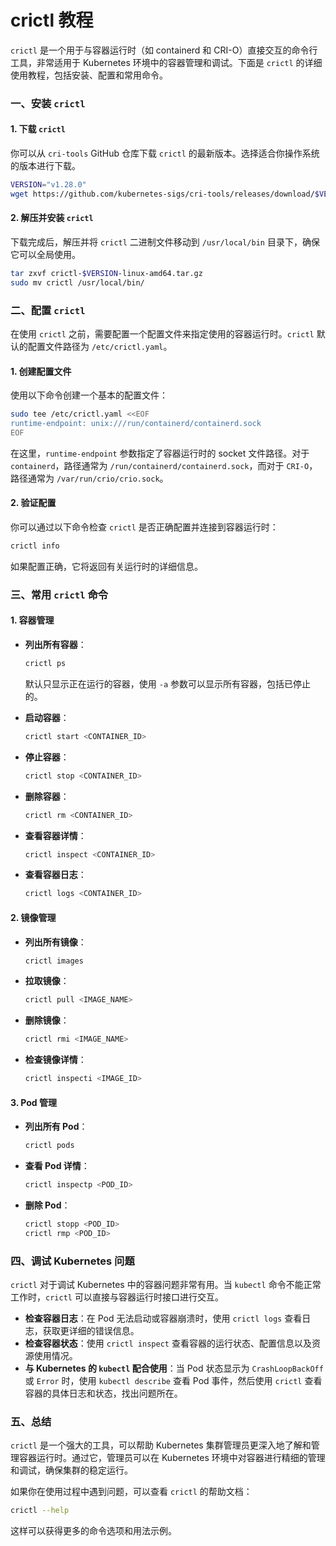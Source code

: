 # crictl 教程

`crictl` 是一个用于与容器运行时（如 containerd 和 CRI-O）直接交互的命令行工具，非常适用于 Kubernetes 环境中的容器管理和调试。下面是 `crictl` 的详细使用教程，包括安装、配置和常用命令。

### 一、安装 `crictl`

#### 1. 下载 `crictl`
你可以从 `cri-tools` GitHub 仓库下载 `crictl` 的最新版本。选择适合你操作系统的版本进行下载。

```bash
VERSION="v1.28.0"
wget https://github.com/kubernetes-sigs/cri-tools/releases/download/$VERSION/crictl-$VERSION-linux-amd64.tar.gz
```

#### 2. 解压并安装 `crictl`
下载完成后，解压并将 `crictl` 二进制文件移动到 `/usr/local/bin` 目录下，确保它可以全局使用。

```bash
tar zxvf crictl-$VERSION-linux-amd64.tar.gz
sudo mv crictl /usr/local/bin/
```

### 二、配置 `crictl`

在使用 `crictl` 之前，需要配置一个配置文件来指定使用的容器运行时。`crictl` 默认的配置文件路径为 `/etc/crictl.yaml`。

#### 1. 创建配置文件
使用以下命令创建一个基本的配置文件：

```bash
sudo tee /etc/crictl.yaml <<EOF
runtime-endpoint: unix:///run/containerd/containerd.sock
EOF
```

在这里，`runtime-endpoint` 参数指定了容器运行时的 socket 文件路径。对于 `containerd`，路径通常为 `/run/containerd/containerd.sock`，而对于 `CRI-O`，路径通常为 `/var/run/crio/crio.sock`。

#### 2. 验证配置
你可以通过以下命令检查 `crictl` 是否正确配置并连接到容器运行时：

```bash
crictl info
```

如果配置正确，它将返回有关运行时的详细信息。

### 三、常用 `crictl` 命令

#### 1. 容器管理
- **列出所有容器**：
  ```bash
  crictl ps
  ```
  默认只显示正在运行的容器，使用 `-a` 参数可以显示所有容器，包括已停止的。

- **启动容器**：
  ```bash
  crictl start <CONTAINER_ID>
  ```

- **停止容器**：
  ```bash
  crictl stop <CONTAINER_ID>
  ```

- **删除容器**：
  ```bash
  crictl rm <CONTAINER_ID>
  ```

- **查看容器详情**：
  ```bash
  crictl inspect <CONTAINER_ID>
  ```

- **查看容器日志**：
  ```bash
  crictl logs <CONTAINER_ID>
  ```

#### 2. 镜像管理
- **列出所有镜像**：
  ```bash
  crictl images
  ```

- **拉取镜像**：
  ```bash
  crictl pull <IMAGE_NAME>
  ```

- **删除镜像**：
  ```bash
  crictl rmi <IMAGE_NAME>
  ```

- **检查镜像详情**：
  ```bash
  crictl inspecti <IMAGE_ID>
  ```

#### 3. Pod 管理
- **列出所有 Pod**：
  ```bash
  crictl pods
  ```

- **查看 Pod 详情**：
  ```bash
  crictl inspectp <POD_ID>
  ```

- **删除 Pod**：
  ```bash
  crictl stopp <POD_ID>
  crictl rmp <POD_ID>
  ```

### 四、调试 Kubernetes 问题

`crictl` 对于调试 Kubernetes 中的容器问题非常有用。当 `kubectl` 命令不能正常工作时，`crictl` 可以直接与容器运行时接口进行交互。

- **检查容器日志**：在 Pod 无法启动或容器崩溃时，使用 `crictl logs` 查看日志，获取更详细的错误信息。
- **检查容器状态**：使用 `crictl inspect` 查看容器的运行状态、配置信息以及资源使用情况。
- **与 Kubernetes 的 `kubectl` 配合使用**：当 Pod 状态显示为 `CrashLoopBackOff` 或 `Error` 时，使用 `kubectl describe` 查看 Pod 事件，然后使用 `crictl` 查看容器的具体日志和状态，找出问题所在。

### 五、总结

`crictl` 是一个强大的工具，可以帮助 Kubernetes 集群管理员更深入地了解和管理容器运行时。通过它，管理员可以在 Kubernetes 环境中对容器进行精细的管理和调试，确保集群的稳定运行。

如果你在使用过程中遇到问题，可以查看 `crictl` 的帮助文档：

```bash
crictl --help
```

这样可以获得更多的命令选项和用法示例。